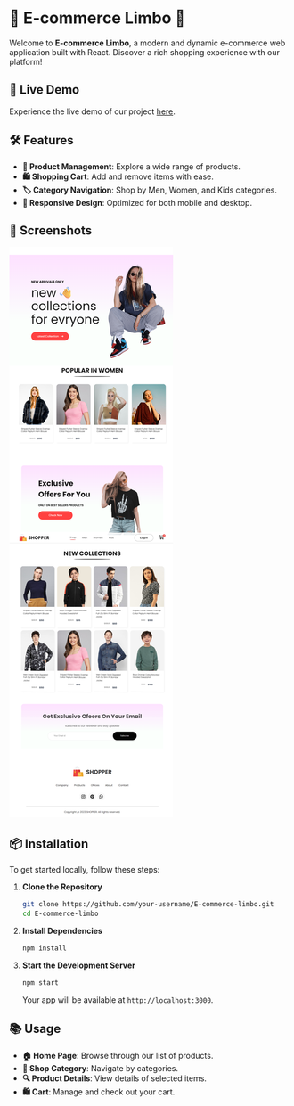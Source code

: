 # 🌟 E-commerce Limbo 🌟

Welcome to **E-commerce Limbo**, a modern and dynamic e-commerce web application built with React. Discover a rich shopping experience with our platform!

## 🚀 Live Demo

Experience the live demo of our project [here](https://p-limbo1996.github.io/E-commerce-limbo/).

## 🛠️ Features

- **🛒 Product Management**: Explore a wide range of products.
- **🛍️ Shopping Cart**: Add and remove items with ease.
- **🏷️ Category Navigation**: Shop by Men, Women, and Kids categories.
- **📱 Responsive Design**: Optimized for both mobile and desktop.

## 📸 Screenshots
![Screenshot](src/Components/assets/screenshot.png)

## 📦 Installation

To get started locally, follow these steps:

1. **Clone the Repository**
   ```bash
   git clone https://github.com/your-username/E-commerce-limbo.git
   cd E-commerce-limbo
   ```

2. **Install Dependencies**
   ```bash
   npm install
   ```

3. **Start the Development Server**
   ```bash
   npm start
   ```

   Your app will be available at `http://localhost:3000`.

## 📚 Usage

- **🏠 Home Page**: Browse through our list of products.
- **🛒 Shop Category**: Navigate by categories.
- **🔍 Product Details**: View details of selected items.
- **🛍️ Cart**: Manage and check out your cart.
